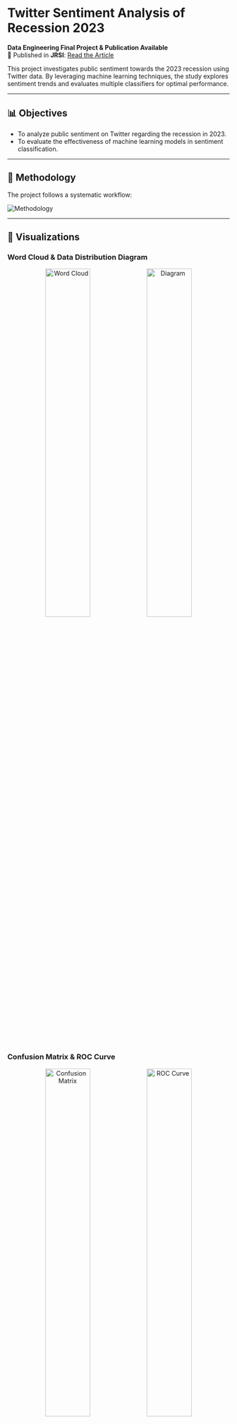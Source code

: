 # Twitter Sentiment Analysis of Recession 2023  
**Data Engineering Final Project & Publication Available**  
📄 Published in **JRSI**: [Read the Article](https://jrsi.telkomuniversity.ac.id/index.php/JRSI/article/view/431/255)  

This project investigates public sentiment towards the 2023 recession using Twitter data. By leveraging machine learning techniques, the study explores sentiment trends and evaluates multiple classifiers for optimal performance.  

---

## 📊 Objectives  
- To analyze public sentiment on Twitter regarding the recession in 2023.  
- To evaluate the effectiveness of machine learning models in sentiment classification.  

---

## 📖 Methodology  
The project follows a systematic workflow:  

![Methodology](https://github.com/user-attachments/assets/93f22549-0336-4a35-9ffd-8fcc036b9a7c)  

---

## 📸 Visualizations  

### Word Cloud & Data Distribution Diagram  

<p align="center">
  <img src="https://github.com/user-attachments/assets/56202395-9b07-4686-a720-81d8908d0827" alt="Word Cloud" width="45%">
  <img src="https://github.com/user-attachments/assets/4a84f85f-a3fe-43ca-97a6-66dd380b2253" alt="Diagram" width="45%">
</p>

### Confusion Matrix & ROC Curve  

<p align="center">
  <img src="https://github.com/user-attachments/assets/8d4f76b0-cde8-4b22-9235-ed1dc8078795" alt="Confusion Matrix" width="45%">
  <img src="https://github.com/user-attachments/assets/4e9dcc9e-70ba-4209-b396-37b676f71c0e" alt="ROC Curve" width="45%">
</p> 

---

## 📋 Results  
- **Best Model**: SVM.  
- **Accuracy**: 89%  
- **ROC-AUC Score**: 77%  

---

## 🛠️ Tools & Technologies  
- **Programming Language**: Python  
- **Libraries**: Scikit-learn, NLTK, Matplotlib, Seaborn  
- **Platform**: Jupyter Notebook  
